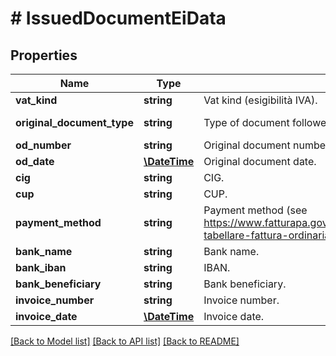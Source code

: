 # # IssuedDocumentEiData

## Properties

Name | Type | Description | Notes
------------ | ------------- | ------------- | -------------
**vat_kind** | **string** | Vat kind (esigibilità IVA). | [optional]
**original_document_type** | **string** | Type of document followed by the the current invoice. | [optional] [default to ORIGINAL_DOCUMENT_TYPE_ORDINE]
**od_number** | **string** | Original document number. | [optional]
**od_date** | [**\DateTime**](\DateTime.md) | Original document date. | [optional]
**cig** | **string** | CIG. | [optional]
**cup** | **string** | CUP. | [optional]
**payment_method** | **string** | Payment method (see https://www.fatturapa.gov.it/export/documenti/fatturapa/v1.2.1/Rappresentazione-tabellare-fattura-ordinaria.pdf for the accepted values of ModalitaPagamento). | [optional]
**bank_name** | **string** | Bank name. | [optional]
**bank_iban** | **string** | IBAN. | [optional]
**bank_beneficiary** | **string** | Bank beneficiary. | [optional]
**invoice_number** | **string** | Invoice number. | [optional]
**invoice_date** | [**\DateTime**](\DateTime.md) | Invoice date. | [optional]

[[Back to Model list]](../../README.md#models) [[Back to API list]](../../README.md#endpoints) [[Back to README]](../../README.md)
